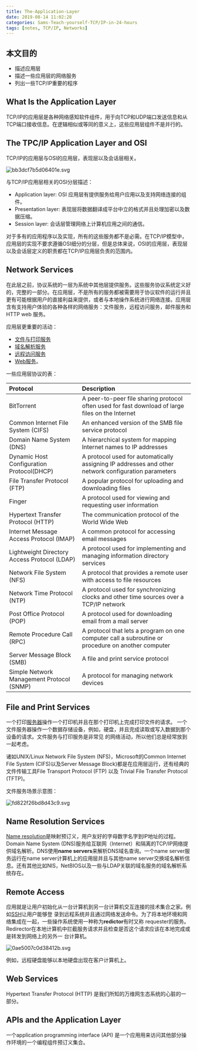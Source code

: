 ```yaml
---
title: The-Application-Layer
date: 2019-08-14 11:02:28
categories: Sams-Teach-yourself-TCP/IP-in-24-hours
tags: [notes, TCP/IP, Networks]
---
```


## 本文目的

- 描述应用层
- 描述一些应用层的网络服务
- 列出一些TCP/IP重要的程序

## What Is the Application Layer

TCP/IP的应用层是各种网络感知软件组件，用于向TCP和UDP端口发送信息和从TCP端口接收信息。在逻辑相似或等同的意义上，这些应用层组件不是并行的。

## The TPC/IP Application Layer and OSI

TCP/IP的应用层与OSI的应用层，表现层以及会话层相关。

![bb3dcf7b5d06401e.svg](https://i.quantuminit.com/bb3dcf7b5d06401e.svg)

与TCP/IP应用层相关的OSI分层描述：

- Application layer: OSI 应用层有提供服务给用户应用以及支持网络连接的组件。
- Presentation layer: 表现层将数据翻译成平台中立的格式并且处理加密以及数据压缩。
- Session layer: 会话层管理网络上计算机应用之间的通信。

对于多有的应用程序以及实现，所有的这些服务都不是必需。在TCP/IP模型中，应用层的实现不要求遵循OSI细分的分层，但是总体来说，OSI的应用层，表现层以及会话层定义的职责都在TCP/IP应用层负责的范围内。

## Network Services

在此层之前，协议系统的一层为系统中其他层提供服务。这些服务协议系统定义好的，完整的一部分。在应用层，不是所有的服务都被需要用于协议软件的运行并且更有可能根据用户的直接利益来提供，或者与本地操作系统进行网络连接。应用层含有支持用户体验的各种各样的网络服务：文件服务，远程访问服务，邮件服务和HTTP web 服务。

应用层更重要的活动：

- [文件与打印服务](/#File-and-Print-Services)
- [域名解析服务](/#Name-Resolution-Services)
- [远程访问服务](/#Remote-Access)
- [Web服务](/#Web-Services)。

一些应用层协议的表：

|Protocol|Description|
|:----|:----|
|BitTorrent|A peer-to-peer file sharing protocol often used for fast download of large files on the Internet|
|Common Internet File System (CIFS)|An enhanced version of the SMB file service protocol|
|Domain Name System (DNS)|A hierarchical system for mapping Internet names to IP addresses|
|Dynamic Host Configuration Protocol(DHCP)|A protocol used for automatically assigning IP addresses and other network configuration parameters|
|File Transfer Protocol (FTP)|A popular protocol for uploading and downloading files|
|Finger|A protocol used for viewing and requesting user information|
|Hypertext Transfer Protocol (HTTP)|The communication protocol of the World Wide Web|
|Internet Message Access Protocol (IMAP)|A common protocol for accessing email messages|
|Lightweight Directory Access Protocol (LDAP)|A protocol used for implementing and managing information directory services|
|Network File System (NFS)|A protocol that provides a remote user with access to file resources|
|Network Time Protocol (NTP)|A protocol used for synchronizing clocks and other time sources over a TCP/IP network|
|Post Office Protocol (POP)|A protocol used for downloading email from a mail server|
|Remote Procedure Call (RPC)|A protocol that lets a program on one computer call a subroutine or procedure on another computer|
|Server Message Block (SMB)|A file and print service protocol|
|Simple Network Management Protocol (SNMP)|A protocol for managing network devices|

## File and Print Services

一个打印[服务器](/The-Transport-Layer/#TCP-Connections)操作一个打印机并且在那个打印机上完成打印文件的请求。
一个文件服务器操作一个数据存储设备，例如，硬盘，并且完成读取或写入数据到那个设备的请求。文件服务与打印服务是非常见
的网络活动，所以他们总是经常放到一起考虑。

诸如UNIX/Linux Network File System (NFS)，Microsoft的Common Internet File System (CIFS)以及Server
Message Block)都是在应用层运行，还有经典的文件传输工具File Transport Protocol (FTP) 以及 Trivial File 
Transfer Protocol (TFTP)。

文件服务场景示意图：

![fd822f26bd8d43c9.svg](https://i.quantuminit.com/fd822f26bd8d43c9.svg)

## Name Resolution Services

[Name resolution](/What-is-TCP-IP/#Name-Resolution)是映射预订义，用户友好的字母数字名字到IP地址的过程。Domain Name System (DNS)服务给互联网（Internet）和隔离的TCP/IP网络提供域名解析。DNS使用**name servers**来解析DNS域名查询。一个name server服务运行在name server计算机上的应用层并且与其他name server交换域名解析信息。还有其他比如NIS，NetBIOS以及一些与LDAP关联的域名服务的域名解析系统存在。

## Remote Access

应用就是让用户初始化从一台计算机到另一台计算机交互连接的技术集合之家。例如[SSH](/Classic-Services)让用户能够登
录到远程系统并且通过网络发送命令。为了将本地环境和网络集成在一起，一些操作系统使用一种称为**redictor**有时又称
requester的服务。Redirector在本地计算机中拦截服务请求并且检查是否这个请求应该在本地完成或是转发到网络上的另外一
台计算机。

![0ae5007c0d38412b.svg](https://i.quantuminit.com/0ae5007c0d38412b.svg)

例如，远程硬盘能够以本地硬盘出现在客户计算机上。

## Web Services

Hypertext Transfer Protocol (HTTP) 是我们所知的万维网生态系统的心脏的一部分。

## APIs and the Application Layer

一个application programming interface (API) 是一个应用用来访问其他部分操作环境的一个编程组件预订义集合。


